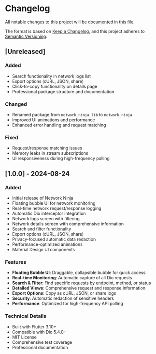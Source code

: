 # Changelog

All notable changes to this project will be documented in this file.

The format is based on [Keep a Changelog](https://keepachangelog.com/en/1.0.0/),
and this project adheres to [Semantic Versioning](https://semver.org/spec/v2.0.0.html).

## [Unreleased]

### Added
- Search functionality in network logs list
- Export options (cURL, JSON, share)
- Click-to-copy functionality on details page
- Professional package structure and documentation

### Changed
- Renamed package from `network_ninja_lib` to `network_ninja`
- Improved UI animations and performance
- Enhanced error handling and request matching

### Fixed
- Request/response matching issues
- Memory leaks in stream subscriptions
- UI responsiveness during high-frequency polling

## [1.0.0] - 2024-08-24

### Added
- Initial release of Network Ninja
- Floating bubble UI for network monitoring
- Real-time network request/response logging
- Automatic Dio interceptor integration
- Network logs screen with filtering
- Network details screen with comprehensive information
- Search and filter functionality
- Export options (cURL, JSON, share)
- Privacy-focused automatic data redaction
- Performance-optimized animations
- Material Design UI components

### Features
- **Floating Bubble UI**: Draggable, collapsible bubble for quick access
- **Real-time Monitoring**: Automatic capture of all Dio requests
- **Search & Filter**: Find specific requests by endpoint, method, or status
- **Detailed Views**: Comprehensive request and response information
- **Export Options**: Copy as cURL, JSON, or share logs
- **Security**: Automatic redaction of sensitive headers
- **Performance**: Optimized for high-frequency API polling

### Technical Details
- Built with Flutter 3.10+
- Compatible with Dio 5.4.0+
- MIT License
- Comprehensive test coverage
- Professional documentation
